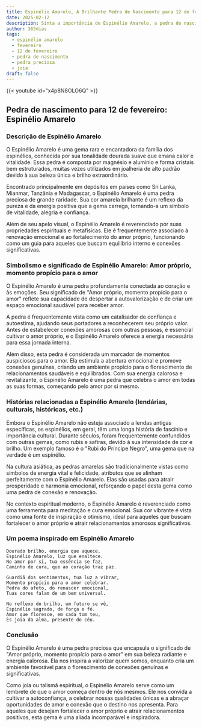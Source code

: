 ```yaml
---
title: Espinélio Amarelo, A Brilhante Pedra de Nascimento para 12 de fevereiro
date: 2025-02-12
description: Sinta a importância de Espinélio Amarelo, a pedra de nascimento de 12 de fevereiro que simboliza Amor próprio, momento propício para o amor. Deixe que sua beleza e significado iluminem seu dia.
author: 365dias
tags:
  - espinélio amarelo
  - fevereiro
  - 12 de fevereiro
  - pedra de nascimento
  - pedra preciosa
  - joia
draft: false
---
```


{{< youtube id="x4p8N8OLO6Q" >}}


## Pedra de nascimento para 12 de fevereiro: Espinélio Amarelo

### Descrição de Espinélio Amarelo

O Espinélio Amarelo é uma gema rara e encantadora da família dos espinélios, conhecida por sua tonalidade dourada suave que emana calor e vitalidade. Essa pedra é composta por magnésio e alumínio e forma cristais bem estruturados, muitas vezes utilizados em joalheria de alto padrão devido à sua beleza única e brilho extraordinário.

Encontrado principalmente em depósitos em países como Sri Lanka, Mianmar, Tanzânia e Madagascar, o Espinélio Amarelo é uma pedra preciosa de grande raridade. Sua cor amarela brilhante é um reflexo da pureza e da energia positiva que a gema carrega, tornando-a um símbolo de vitalidade, alegria e confiança.

Além de seu apelo visual, o Espinélio Amarelo é reverenciado por suas propriedades espirituais e metafísicas. Ele é frequentemente associado à renovação emocional e ao fortalecimento do amor próprio, funcionando como um guia para aqueles que buscam equilíbrio interno e conexões significativas.

### Simbolismo e significado de Espinélio Amarelo: Amor próprio, momento propício para o amor

O Espinélio Amarelo é uma pedra profundamente conectada ao coração e às emoções. Seu significado de "Amor próprio, momento propício para o amor" reflete sua capacidade de despertar a autovalorização e de criar um espaço emocional saudável para receber amor.

A pedra é frequentemente vista como um catalisador de confiança e autoestima, ajudando seus portadores a reconhecerem seu próprio valor. Antes de estabelecer conexões amorosas com outras pessoas, é essencial cultivar o amor próprio, e o Espinélio Amarelo oferece a energia necessária para essa jornada interna.

Além disso, esta pedra é considerada um marcador de momentos auspiciosos para o amor. Ela estimula a abertura emocional e promove conexões genuínas, criando um ambiente propício para o florescimento de relacionamentos saudáveis e equilibrados. Com sua energia calorosa e revitalizante, o Espinélio Amarelo é uma pedra que celebra o amor em todas as suas formas, começando pelo amor por si mesmo.

### Histórias relacionadas a Espinélio Amarelo (lendárias, culturais, históricas, etc.)

Embora o Espinélio Amarelo não esteja associado a lendas antigas específicas, os espinélios, em geral, têm uma longa história de fascínio e importância cultural. Durante séculos, foram frequentemente confundidos com outras gemas, como rubis e safiras, devido à sua intensidade de cor e brilho. Um exemplo famoso é o "Rubi do Príncipe Negro", uma gema que na verdade é um espinélio.

Na cultura asiática, as pedras amarelas são tradicionalmente vistas como símbolos de energia vital e felicidade, atributos que se alinham perfeitamente com o Espinélio Amarelo. Elas são usadas para atrair prosperidade e harmonia emocional, reforçando o papel desta gema como uma pedra de conexão e renovação.

No contexto espiritual moderno, o Espinélio Amarelo é reverenciado como uma ferramenta para meditação e cura emocional. Sua cor vibrante é vista como uma fonte de inspiração e otimismo, ideal para aqueles que buscam fortalecer o amor próprio e atrair relacionamentos amorosos significativos.

### Um poema inspirado em Espinélio Amarelo

```
Dourado brilho, energia que aquece,  
Espinélio Amarelo, luz que enaltece.  
No amor por si, tua essência se faz,  
Caminho de cura, que ao coração traz paz.  

Guardiã dos sentimentos, tua luz a vibrar,  
Momento propício para o amor celebrar.  
Pedra do afeto, do renascer emocional,  
Tuas cores falam de um bem universal.  

No reflexo do brilho, um futuro se vê,  
Espinélio sagrado, de força e fé.  
Amor que floresce, em cada tom teu,  
És joia da alma, presente do céu.  
```

### Conclusão

O Espinélio Amarelo é uma pedra preciosa que encapsula o significado de "Amor próprio, momento propício para o amor" em sua beleza radiante e energia calorosa. Ela nos inspira a valorizar quem somos, enquanto cria um ambiente favorável para o florescimento de conexões genuínas e significativas.

Como joia ou talismã espiritual, o Espinélio Amarelo serve como um lembrete de que o amor começa dentro de nós mesmos. Ele nos convida a cultivar a autoconfiança, a celebrar nossas qualidades únicas e a abraçar oportunidades de amor e conexão que o destino nos apresenta. Para aqueles que desejam fortalecer o amor próprio e atrair relacionamentos positivos, esta gema é uma aliada incomparável e inspiradora.